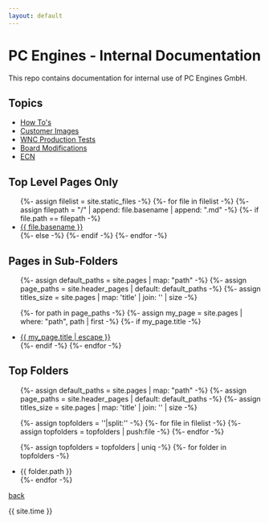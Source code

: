```yaml
---
layout: default
---
```

# PC Engines - Internal Documentation

This repo contains documentation for internal use of PC Engines GmbH.

## Topics 

*   [How To's](./how_to/index.html)
*   [Customer Images](./customers/index.html)
*   [WNC Production Tests](./wnc/index.html)
*   [Board Modifications](./board_mods/index.html)
*   [ECN](./ecn/index.html)

## Top Level Pages Only


<ul>
{%- assign filelist = site.static_files -%}
{%- for file in filelist -%}
  {%- assign filepath = "/" | append: file.basename | append: ".md" -%}
  {%- if file.path == filepath -%}
    <li><a href="{{ site.baseurl }}/{{ file.basename | append: '.html' }}">{{ file.basename }}</a></li>
  {%- else -%}
    <!-- <li>{{ file.path }} != {{ filepath }}<a href="{{ site.baseurl }}/{{ file.basename | append: '.html' }}">{{ file.basename }}</a></li> -->
  {%- endif -%}
{%- endfor -%}
</ul>

## Pages in Sub-Folders 

<ul>
{%- assign default_paths = site.pages | map: "path" -%}
{%- assign page_paths = site.header_pages | default: default_paths -%}
{%- assign titles_size = site.pages | map: 'title' | join: '' | size -%}

{%- for path in page_paths -%}
  {%- assign my_page = site.pages | where: "path", path | first -%}
  {%- if my_page.title -%}
    <li><a class="page-link" href="{{ my_page.url | relative_url }}">{{ my_page.title | escape }}</a></li>
  {%- endif -%}
{%- endfor -%}
</ul>

## Top Folders 

<ul>
{%- assign default_paths = site.pages | map: "path" -%}
{%- assign page_paths = site.header_pages | default: default_paths -%}
{%- assign titles_size = site.pages | map: 'title' | join: '' | size -%}

{%- assign topfolders = ''|split:'' -%}
{%- for file in filelist -%}
  {%- assign topfolders = topfolders | push:file -%}
{%- endfor -%}

{%- assign topfolders = topfolders | uniq -%}
{%- for folder in topfolders -%}
  <li>{{ folder.path }}</li>
{%- endfor -%}
</ul>

[back](../)


{{ site.time }}